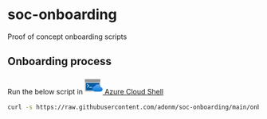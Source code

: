 # soc-onboarding
Proof of concept onboarding scripts

## Onboarding process
Run the below script in [![Cloud Shell](cloudshell.svg) Azure Cloud Shell](https://shell.azure.com/bash)

```bash
curl -s https://raw.githubusercontent.com/adonm/soc-onboarding/main/onboard.py | python3
```